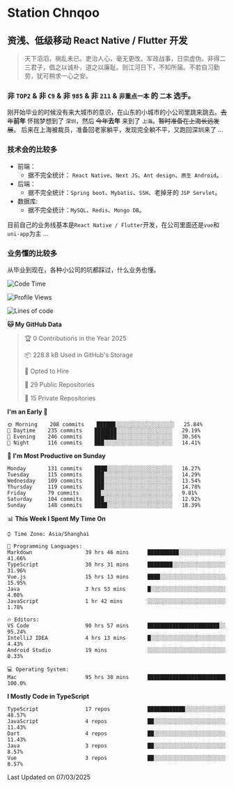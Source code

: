 # Station Chnqoo

## 资浅、低级移动 React Native / Flutter 开发

> 天下滔滔，祸乱未已。吏治人心，毫无更改。军政战事，日崇虚伪。非得二三君子，倡之以诚朴，道之以廉耻。则江河日下，不知所届。不若自习勤劳，犹可稍求一心之安。

### 非 `TOP2` & 非 `C9` & 非 `985` & 非 `211` & `非重点一本` 的 `二本` 选手。

刚开始毕业的时候没有来大城市的意识，在山东的小城市的小公司里跳来跳去。~~去年~~**前年** 怀揣梦想到了 `深圳`，然后 ~~今年~~**去年** 来到了 `上海`。~~暂时准备在上海长远发展~~。
后来在上海被裁员，准备回老家躺平，发现完全躺不平，又跑回深圳来了 ...

### 技术会的比较多

- 前端：
  - 据不完全统计： `React Native`、`Next JS`、`Ant design`、`原生 Android`。
- 后端：
  - 据不完全统计：`Spring boot`、`Mybatis`、`SSH`、老掉牙的 `JSP Servlet`。
- 数据库:
  - 据不完全统计：`MySQL`、`Redis`、`Mongo DB`。

目前自己的业务线基本是`React Native / Flutter`开发，在公司里面还是`vue`和`uni-app`为主 ...

### 业务懂的比较多

从毕业到现在，各种小公司的坑都踩过，什么业务也懂。

<!--START_SECTION:waka-->
![Code Time](http://img.shields.io/badge/Code%20Time-7%2C880%20hrs%2048%20mins-blue)

![Profile Views](http://img.shields.io/badge/Profile%20Views-2-blue)

![Lines of code](https://img.shields.io/badge/From%20Hello%20World%20I%27ve%20Written-305%20Thousand%20lines%20of%20code-blue)

**🐱 My GitHub Data** 

> 🏆 0 Contributions in the Year 2025
 > 
> 📦 228.8 kB Used in GitHub's Storage 
 > 
> 💼 Opted to Hire
 > 
> 📜 29 Public Repositories 
 > 
> 🔑 15 Private Repositories  
 > 
**I'm an Early 🐤** 

```text
🌞 Morning    208 commits    ██████░░░░░░░░░░░░░░░░░░░   25.84% 
🌆 Daytime    235 commits    ███████░░░░░░░░░░░░░░░░░░   29.19% 
🌃 Evening    246 commits    ███████░░░░░░░░░░░░░░░░░░   30.56% 
🌙 Night      116 commits    ███░░░░░░░░░░░░░░░░░░░░░░   14.41%

```
📅 **I'm Most Productive on Sunday** 

```text
Monday       131 commits    ████░░░░░░░░░░░░░░░░░░░░░   16.27% 
Tuesday      115 commits    ███░░░░░░░░░░░░░░░░░░░░░░   14.29% 
Wednesday    109 commits    ███░░░░░░░░░░░░░░░░░░░░░░   13.54% 
Thursday     119 commits    ███░░░░░░░░░░░░░░░░░░░░░░   14.78% 
Friday       79 commits     ██░░░░░░░░░░░░░░░░░░░░░░░   9.81% 
Saturday     104 commits    ███░░░░░░░░░░░░░░░░░░░░░░   12.92% 
Sunday       148 commits    ████░░░░░░░░░░░░░░░░░░░░░   18.39%

```


📊 **This Week I Spent My Time On** 

```text
⌚︎ Time Zone: Asia/Shanghai

💬 Programming Languages: 
Markdown                 39 hrs 46 mins      ██████████░░░░░░░░░░░░░░░   41.66% 
TypeScript               30 hrs 31 mins      ████████░░░░░░░░░░░░░░░░░   31.96% 
Vue.js                   15 hrs 13 mins      ████░░░░░░░░░░░░░░░░░░░░░   15.95% 
Java                     3 hrs 53 mins       █░░░░░░░░░░░░░░░░░░░░░░░░   4.08% 
JavaScript               1 hr 42 mins        ░░░░░░░░░░░░░░░░░░░░░░░░░   1.78%

🔥 Editors: 
VS Code                  90 hrs 57 mins      ███████████████████████░░   95.24% 
IntelliJ IDEA            4 hrs 13 mins       █░░░░░░░░░░░░░░░░░░░░░░░░   4.43% 
Android Studio           19 mins             ░░░░░░░░░░░░░░░░░░░░░░░░░   0.33%

💻 Operating System: 
Mac                      95 hrs 30 mins      █████████████████████████   100.0%

```

**I Mostly Code in TypeScript** 

```text
TypeScript               17 repos            ████████████░░░░░░░░░░░░░   48.57% 
JavaScript               4 repos             ██░░░░░░░░░░░░░░░░░░░░░░░   11.43% 
Dart                     4 repos             ██░░░░░░░░░░░░░░░░░░░░░░░   11.43% 
Java                     3 repos             ██░░░░░░░░░░░░░░░░░░░░░░░   8.57% 
Vue                      3 repos             ██░░░░░░░░░░░░░░░░░░░░░░░   8.57%

```



 Last Updated on 07/03/2025
<!--END_SECTION:waka-->

<!---
ChenqiaoStation/ChenqiaoStation is a ✨ special ✨ repository because its `README.md` (this file) appears on your GitHub profile.
You can click the Preview link to take a look at your changes.
--->
